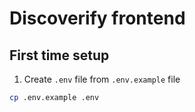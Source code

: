 # Discoverify frontend

## First time setup

1. Create `.env` file from `.env.example` file

```bash
cp .env.example .env
```
